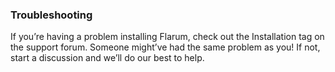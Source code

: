 ### Troubleshooting

If you’re having a problem installing Flarum, check out the Installation tag on the support forum. Someone might’ve had the same problem as you! If not, start a discussion and we’ll do our best to help.
